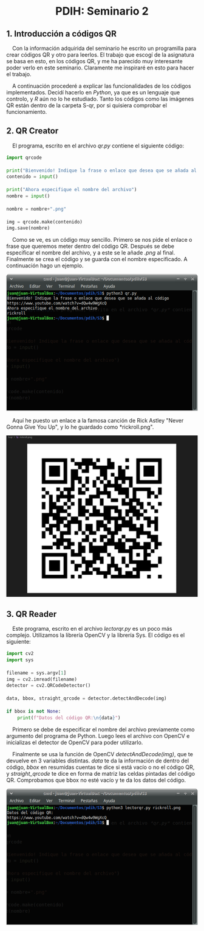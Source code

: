 <h1><b><p align=center> PDIH: Seminario 2</p></b></h1>

## **1. Introducción a códigos QR**

&nbsp;&nbsp;&nbsp;&nbsp;Con la información adquirida del seminario he escrito un programilla para crear códigos QR y otro para leerlos. El trabajo que escogí de la asignatura se basa en esto, en los códigos QR, y me ha parecido muy interesante poder verlo en este seminario. Claramente me inspiraré en esto para hacer el trabajo.

&nbsp;&nbsp;&nbsp;&nbsp;A continuación procederé a explicar las funcionalidades de los códigos implementados. Decidí hacerlo en *Python*, ya que es un lenguaje que controlo, y *R* aún no lo he estudiado. Tanto los códigos como las imágenes QR están dentro de la carpeta S-qr, por si quisiera comprobar el funcionamiento.

## **2. QR Creator**

&nbsp;&nbsp;&nbsp;&nbsp;El programa, escrito en el archivo *qr.py* contiene el siguiente código:

```python
import qrcode

print("Bienvenido! Indique la frase o enlace que desea que se añada al código")
contenido = input()

print("Ahora especifique el nombre del archivo")
nombre = input()

nombre = nombre+".png"

img = qrcode.make(contenido)
img.save(nombre)
```

&nbsp;&nbsp;&nbsp;&nbsp;Como se ve, es un código muy sencillo. Primero se nos pide el enlace o frase que queremos meter dentro del código QR. Después se debe especificar el nombre del archivo, y a este se le añade *.png* al final. Finalmente se crea el código y se guarda con el nombre especificado. A continuación hago un ejemplo.

![1](https://github.com/jcpicco/pdih/blob/main/S-qr/capturas/1.png "1")

&nbsp;&nbsp;&nbsp;&nbsp;Aquí he puesto un enlace a la famosa canción de Rick Astley "Never Gonna Give You Up", y lo he guardado como *rickroll.png".

![2](https://github.com/jcpicco/pdih/blob/main/S-qr/capturas/2.png "2")

## **3. QR Reader**

&nbsp;&nbsp;&nbsp;&nbsp;Este programa, escrito en el archivo *lectorqr.py* es un poco más complejo. Utilizamos la librería OpenCV y la librería Sys. El código es el siguiente:

```python
import cv2
import sys

filename = sys.argv[1]
img = cv2.imread(filename)
detector = cv2.QRCodeDetector()

data, bbox, straight_qrcode = detector.detectAndDecode(img)

if bbox is not None:
    print(f"Datos del código QR:\n{data}")
```

&nbsp;&nbsp;&nbsp;&nbsp;Primero se debe de especificar el nombre del archivo previamente como argumento del programa de Python. Luego lees el archivo con OpenCV e inicializas el detector de OpenCV para poder utilizarlo.

&nbsp;&nbsp;&nbsp;&nbsp;Finalmente se usa la función de OpenCV *detectAndDecode(img)*, que te devuelve en 3 variables distintas. *data* te da la información de dentro del código, *bbox* en resumidas cuentas te dice si está vacío o no el código QR, y *straight_qrcode* te dice en forma de matriz las celdas pintadas del código QR. Comprobamos que bbox no esté vacío y te da los datos del código.

![3](https://github.com/jcpicco/pdih/blob/main/S-qr/capturas/3.png "3")